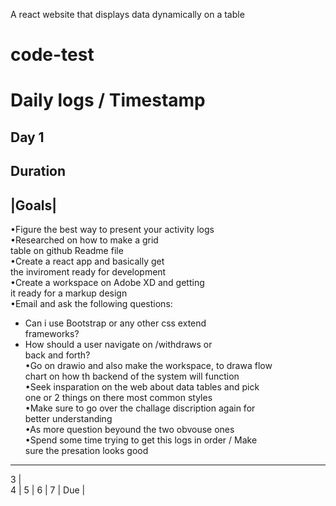 A react website that displays data dynamically on a table
# code-test



# Daily logs / Timestamp






## Day 1 
Duration
-------
|Goals|
-------                             
•Figure the best way to present your activity logs                               
•Researched on how to make a grid                           
  table on github Readme file                          
•Create a react app and basically get                          
  the inviroment ready for development                          
•Create a workspace on Adobe XD and getting                           
  it ready for a markup design                           
•Email and ask the following questions:                          
  - Can i use Bootstrap or any other css extend                           
    frameworks?                          
  - How should a user navigate on /withdraws or                           
    back and forth?                          
•Go on drawio and also make the workspace, to drawa flow                          
  chart on how th backend of the system will function                           
•Seek insparation on the web about data tables and pick                           
  one or 2 things on there most common styles                          
•Make sure to go over the challage discription again for                          
  better understanding                          
•As more question beyound the two obvouse ones                          
•Spend some time trying to get this logs in order / Make                          
  sure the presation looks good                            
          
----------------------------------------------------------------------------------------------------
 3   |   
 4   |
 5   |
 6   |
 7   |
 Due |


 